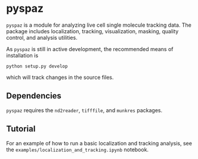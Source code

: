 # pyspaz

`pyspaz` is a module for analyzing live cell single molecule tracking data. The package includes localization, tracking, visualization, masking, quality control, and analysis utilities.

As `pyspaz` is still in active development, the recommended means of installation is

`python setup.py develop`

which will track changes in the source files.

## Dependencies

`pyspaz` requires the `nd2reader`, `tifffile`, and `munkres` packages. 

## Tutorial

For an example of how to run a basic localization and tracking analysis, see the `examples/localization_and_tracking.ipynb` notebook.
